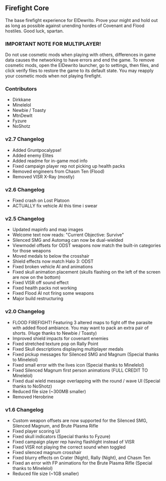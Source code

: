 ## Firefight Core
The base firefight experience for ElDewrito. Prove your might and hold out as long as possible against unending hordes of Covenant and Flood hostiles. Good luck, spartan.

### IMPORTANT NOTE FOR MULTIPLAYER!
Do not use cosmetic mods when playing with others, differences in game data causes the networking to have errors and end the game. To remove cosmetic mods, open the ElDewrito launcher, go to settings, then files, and click verify files to restore the game to its default state. You may reapply your cosmetic mods when not playing firefight.

### Contributors
* Dirkkane
* Minelelol
* Newbie / Toasty
* MtnDewIt
* Fyzure
* NoShotz

### v2.7 Changelog
* Added Gruntpocalypse!
* Added enemy Elites
* Added readme for in-game mod info
* Fixed campaign player rep not picking up health packs
* Removed engineers from Chasm Ten (Flood)
* Removed VISR X-Ray (mostly)

### v2.6 Changelog
* Fixed crash on Lost Platoon
* ACTUALLY fix vehicle AI this time i swear

### v2.5 Changelog
* Updated mapinfo and map images
* Welcome text now reads: "Current Objective: Survive"
* Silenced SMG and Automag can now be dual-wielded
* Viewmodel offsets for ODST weapons now match the built-in categories for those weapons
* Moved medals to below the crosshair
* Shield effects now match Halo 3: ODST
* Fixed broken vehicle AI and animations
* Fixed skull animation placement (skulls flashing on the left of the screen are now on the bottom)
* Fixed VISR off sound effect
* Fixed health packs not working
* Fixed Flood AI not firing some weapons
* Major build restructuring

### v2.0 Changelog 
* FLOOD FIREFIGHT! Featuring 3 altered maps to fight off the parasite with added flood ambiance. You may want to pack an extra pair of shorts. (Huge thanks to Newbie / Toasty)
* Improved shield impacts for covenant enemies
* Fixed stretched texture pop on Rally Point
* Fixed Skull descriptions displaying multiplayer medals
* Fixed pickup messages for Silenced SMG and Magnum (Special thanks to Minelelol)
* Fixed small error with the lives icon (Special thanks to Minelelol)
* Fixed Silenced Magnum first person animations (FULL CREDIT TO Minelelol)
* Fixed dual wield message overlapping with the round / wave UI (Special thanks to NoShotz)
* Reduced file size (~300MB smaller)
* Removed Herobrine

### v1.6 Changelog
* Custom weapon offsets are now supported for the Silenced SMG, Silenced Magnum, and Brute Plasma Rifle
* Fixed player scoring UI
* Fixed skull indicators (Special thanks to Fyzure)
* Fixed campaign player rep having flashlight instead of VISR
* Fixed VISR not playing the correct sound when toggled
* Fixed silenced magnum crosshair
* Fixed blurry effects on Crater (Night), Rally (Night), and Chasm Ten
* Fixed an error with FP animations for the Brute Plasma Rifle (Special thanks to Minelelol)
* Reduced file size (~1GB smaller)
